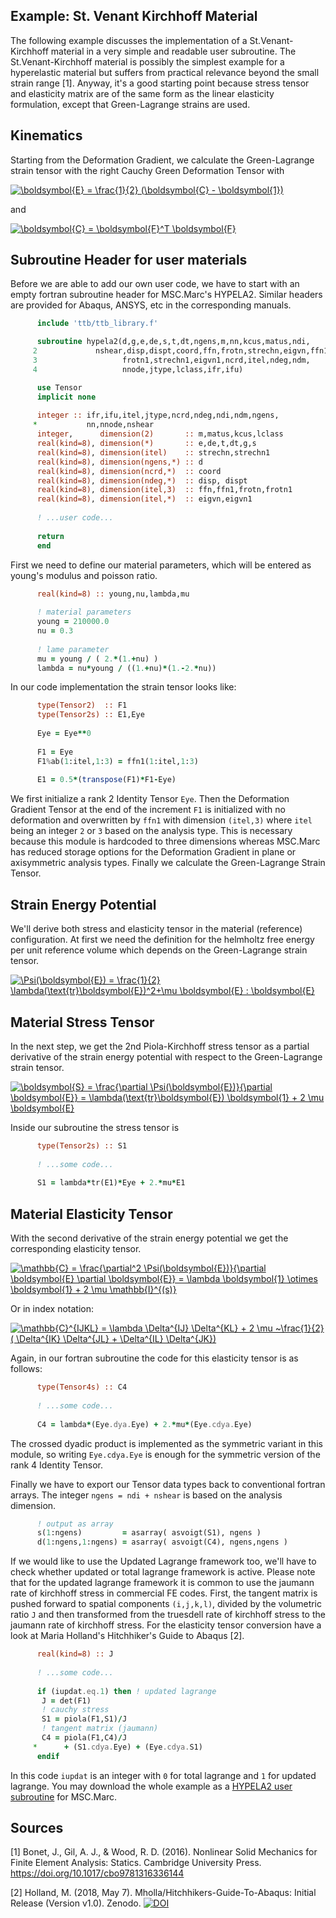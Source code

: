 ## Example: St. Venant Kirchhoff Material

The following example discusses the implementation of a St.Venant-Kirchhoff material in a very simple and readable user subroutine. The St.Venant-Kirchhoff material is possibly the simplest example for a hyperelastic material but suffers from practical relevance beyond the small strain range [1]. Anyway, it's a good starting point because stress tensor and elasticity matrix are of the same form as the linear elasticity formulation, except that Green-Lagrange strains are used.

## Kinematics
Starting from the Deformation Gradient, we calculate the Green-Lagrange strain tensor with the right Cauchy Green Deformation Tensor with

<a href="https://www.codecogs.com/eqnedit.php?latex=\boldsymbol{E}&space;=&space;\frac{1}{2}&space;(\boldsymbol{C}&space;-&space;\boldsymbol{1})" target="_blank"><img src="https://latex.codecogs.com/gif.latex?\boldsymbol{E}&space;=&space;\frac{1}{2}&space;(\boldsymbol{C}&space;-&space;\boldsymbol{1})" title="\boldsymbol{E} = \frac{1}{2} (\boldsymbol{C} - \boldsymbol{1})" /></a>

and 

<a href="https://www.codecogs.com/eqnedit.php?latex=\boldsymbol{C}&space;=&space;\boldsymbol{F}^T&space;\boldsymbol{F}" target="_blank"><img src="https://latex.codecogs.com/gif.latex?\boldsymbol{C}&space;=&space;\boldsymbol{F}^T&space;\boldsymbol{F}" title="\boldsymbol{C} = \boldsymbol{F}^T \boldsymbol{F}" /></a>

## Subroutine Header for user materials
Before we are able to add our own user code, we have to start with an empty fortran subroutine header for MSC.Marc's HYPELA2. Similar headers are provided for Abaqus, ANSYS, etc in the corresponding manuals.

```fortran
      include 'ttb/ttb_library.f'

      subroutine hypela2(d,g,e,de,s,t,dt,ngens,m,nn,kcus,matus,ndi,
     2             nshear,disp,dispt,coord,ffn,frotn,strechn,eigvn,ffn1,
     3                   frotn1,strechn1,eigvn1,ncrd,itel,ndeg,ndm,
     4                   nnode,jtype,lclass,ifr,ifu)

      use Tensor
      implicit none
     
      integer :: ifr,ifu,itel,jtype,ncrd,ndeg,ndi,ndm,ngens,
     *           nn,nnode,nshear
      integer,      dimension(2)       :: m,matus,kcus,lclass
      real(kind=8), dimension(*)       :: e,de,t,dt,g,s
      real(kind=8), dimension(itel)    :: strechn,strechn1
      real(kind=8), dimension(ngens,*) :: d
      real(kind=8), dimension(ncrd,*)  :: coord
      real(kind=8), dimension(ndeg,*)  :: disp, dispt
      real(kind=8), dimension(itel,3)  :: ffn,ffn1,frotn,frotn1
      real(kind=8), dimension(itel,*)  :: eigvn,eigvn1
      
      ! ...user code...
      
      return
      end
```

First we need to define our material parameters, which will be entered as young's modulus and poisson ratio.

```fortran
      real(kind=8) :: young,nu,lambda,mu
      
      ! material parameters
      young = 210000.0
      nu = 0.3
      
      ! lame parameter
      mu = young / ( 2.*(1.+nu) )
      lambda = nu*young / ((1.+nu)*(1.-2.*nu))
```

In our code implementation the strain tensor looks like:

```fortran
      type(Tensor2)  :: F1
      type(Tensor2s) :: E1,Eye
      
      Eye = Eye**0
      
      F1 = Eye
      F1%ab(1:itel,1:3) = ffn1(1:itel,1:3)
      
      E1 = 0.5*(transpose(F1)*F1-Eye)
```

We first initialize a rank 2 Identity Tensor `Eye`. Then the Deformation Gradient Tensor at the end of the increment `F1` is initialized with no deformation and overwritten by `ffn1` with dimension `(itel,3)` where `itel` being an integer `2` or `3` based on the analysis type. This is necessary because this module is hardcoded to three dimensions whereas MSC.Marc has reduced storage options for the Deformation Gradient in plane or axisymmetric analysis types. Finally we calculate the Green-Lagrange Strain Tensor.

## Strain Energy Potential
We'll derive both stress and elasticity tensor in the material (reference) configuration. At first we need the definition for the helmholtz free energy per unit reference volume which depends on the Green-Lagrange strain tensor.

<a href="https://www.codecogs.com/eqnedit.php?latex=\Psi(\boldsymbol{E})&space;=&space;\frac{1}{2}&space;\lambda(\text{tr}\boldsymbol{E})^2&plus;\mu&space;\boldsymbol{E}&space;:&space;\boldsymbol{E}" target="_blank"><img src="https://latex.codecogs.com/gif.latex?\Psi(\boldsymbol{E})&space;=&space;\frac{1}{2}&space;\lambda(\text{tr}\boldsymbol{E})^2&plus;\mu&space;\boldsymbol{E}&space;:&space;\boldsymbol{E}" title="\Psi(\boldsymbol{E}) = \frac{1}{2} \lambda(\text{tr}\boldsymbol{E})^2+\mu \boldsymbol{E} : \boldsymbol{E}" /></a>

## Material Stress Tensor
In the next step, we get the 2nd Piola-Kirchhoff stress tensor as a partial derivative of the strain energy potential with respect to the Green-Lagrange strain tensor.

<a href="https://www.codecogs.com/eqnedit.php?latex=\boldsymbol{S}&space;=&space;\frac{\partial&space;\Psi(\boldsymbol{E})}{\partial&space;\boldsymbol{E}}&space;=&space;\lambda(\text{tr}\boldsymbol{E})&space;\boldsymbol{1}&space;&plus;&space;2&space;\mu&space;\boldsymbol{E}" target="_blank"><img src="https://latex.codecogs.com/gif.latex?\boldsymbol{S}&space;=&space;\frac{\partial&space;\Psi(\boldsymbol{E})}{\partial&space;\boldsymbol{E}}&space;=&space;\lambda(\text{tr}\boldsymbol{E})&space;\boldsymbol{1}&space;&plus;&space;2&space;\mu&space;\boldsymbol{E}" title="\boldsymbol{S} = \frac{\partial \Psi(\boldsymbol{E})}{\partial \boldsymbol{E}} = \lambda(\text{tr}\boldsymbol{E}) \boldsymbol{1} + 2 \mu \boldsymbol{E}" /></a>

Inside our subroutine the stress tensor is

```fortran
      type(Tensor2s) :: S1
      	  
      ! ...some code...
      
      S1 = lambda*tr(E1)*Eye + 2.*mu*E1
```

## Material Elasticity Tensor
With the second derivative of the strain energy potential we get the corresponding elasticity tensor.

<a href="https://www.codecogs.com/eqnedit.php?latex=\mathbb{C}&space;=&space;\frac{\partial^2&space;\Psi(\boldsymbol{E})}{\partial&space;\boldsymbol{E}&space;\partial&space;\boldsymbol{E}}&space;=&space;\lambda&space;\boldsymbol{1}&space;\otimes&space;\boldsymbol{1}&space;&plus;&space;2&space;\mu&space;\mathbb{I}^{(s)}" target="_blank"><img src="https://latex.codecogs.com/gif.latex?\mathbb{C}&space;=&space;\frac{\partial^2&space;\Psi(\boldsymbol{E})}{\partial&space;\boldsymbol{E}&space;\partial&space;\boldsymbol{E}}&space;=&space;\lambda&space;\boldsymbol{1}&space;\otimes&space;\boldsymbol{1}&space;&plus;&space;2&space;\mu&space;\mathbb{I}^{(s)}" title="\mathbb{C} = \frac{\partial^2 \Psi(\boldsymbol{E})}{\partial \boldsymbol{E} \partial \boldsymbol{E}} = \lambda \boldsymbol{1} \otimes \boldsymbol{1} + 2 \mu \mathbb{I}^{(s)}" /></a>

Or in index notation:

<a href="https://www.codecogs.com/eqnedit.php?latex=\mathbb{C}^{IJKL}&space;=&space;\lambda&space;\Delta^{IJ}&space;\Delta^{KL}&space;&plus;&space;2&space;\mu&space;~\frac{1}{2}&space;(&space;\Delta^{IK}&space;\Delta^{JL}&space;&plus;&space;\Delta^{IL}&space;\Delta^{JK})" target="_blank"><img src="https://latex.codecogs.com/gif.latex?\mathbb{C}^{IJKL}&space;=&space;\lambda&space;\Delta^{IJ}&space;\Delta^{KL}&space;&plus;&space;2&space;\mu&space;~\frac{1}{2}&space;(&space;\Delta^{IK}&space;\Delta^{JL}&space;&plus;&space;\Delta^{IL}&space;\Delta^{JK})" title="\mathbb{C}^{IJKL} = \lambda \Delta^{IJ} \Delta^{KL} + 2 \mu ~\frac{1}{2} ( \Delta^{IK} \Delta^{JL} + \Delta^{IL} \Delta^{JK})" /></a>

Again, in our fortran subroutine the code for this elasticity tensor is as follows:

```fortran
      type(Tensor4s) :: C4
      
      ! ...some code...
      
      C4 = lambda*(Eye.dya.Eye) + 2.*mu*(Eye.cdya.Eye)
```

The crossed dyadic product is implemented as the symmetric variant in this module, so writing `Eye.cdya.Eye` is enough for the symmetric version of the rank 4 Identity Tensor.

Finally we have to export our Tensor data types back to conventional fortran arrays. The integer `ngens = ndi + nshear` is based on the analysis dimension. 

```fortran
      ! output as array
      s(1:ngens)         = asarray( asvoigt(S1), ngens )
      d(1:ngens,1:ngens) = asarray( asvoigt(C4), ngens,ngens )
```

If we would like to use the Updated Lagrange framework too, we'll have to check whether updated or total lagrange framework is active. Please note that for the updated lagrange framework it is common to use the jaumann rate of kirchhoff stress in commercial FE codes. First, the tangent matrix is pushed forward to spatial components `(i,j,k,l)`, divided by the volumetric ratio `J` and then transformed from the truesdell rate of kirchhoff stress to the jaumann rate of kirchhoff stress. For the elasticity tensor conversion have a look at Maria Holland's Hitchhiker's Guide to Abaqus [2].

```fortran
      real(kind=8) :: J
      
      ! ...some code...
      
      if (iupdat.eq.1) then ! updated lagrange
       J = det(F1)
       ! cauchy stress
       S1 = piola(F1,S1)/J
       ! tangent matrix (jaumann)
       C4 = piola(F1,C4)/J
     *      + (S1.cdya.Eye) + (Eye.cdya.S1)
      endif
```

In this code `iupdat` is an integer with `0` for total lagrange and `1` for updated lagrange. You may download the whole example as a [HYPELA2 user subroutine](examples/hypela2_stvenantkirchhoff.f) for MSC.Marc.

## Sources
[1] Bonet, J., Gil, A. J., & Wood, R. D. (2016). Nonlinear Solid Mechanics for Finite Element Analysis: Statics. Cambridge University Press. https://doi.org/10.1017/cbo9781316336144

[2] Holland, M. (2018, May 7). Mholla/Hitchhikers-Guide-To-Abaqus: Initial Release (Version v1.0). Zenodo. [![DOI](https://zenodo.org/badge/DOI/10.5281/zenodo.1243270.svg)](https://doi.org/10.5281/zenodo.1243270)